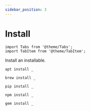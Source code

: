 ```yaml
---
sidebar_position: 3
---
```


# Install

```mdx-code-block
import Tabs from '@theme/Tabs';
import TabItem from '@theme/TabItem';
```

Install an installable.

<Tabs groupId="package-manager">
<TabItem value="apt" label="apt">

```shell
apt install _
```

</TabItem>
<TabItem value="brew" label="🍺 Homebrew">

```shell
brew install _
```

</TabItem>
<TabItem value="pip" label="🐍 Python">

```shell
pip install _
```

</TabItem>
<TabItem value="npm" label="npm">

```shell
npm install _
```

</TabItem>
<TabItem value="gem" label="💎 Ruby">

```shell
gem install _
```

</TabItem>
</Tabs>
